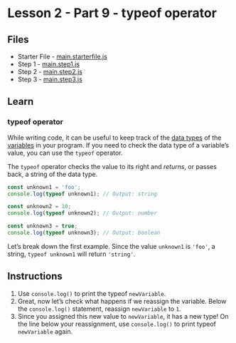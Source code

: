 # Lesson 2 - Part 9 - typeof operator

## Files
- Starter File - [main.starterfile.js](./main.starterfile.js)
- Step 1 - [main.step1.js](./main.step1.js)
- Step 2 - [main.step2.js](./main.step2.js)
- Step 3 - [main.step3.js](./main.step3.js)

## Learn

### typeof operator

While writing code, it can be useful to keep track of the [data types](https://www.codecademy.com/resources/docs/javascript/data-types) of the [variables](https://www.codecademy.com/resources/docs/javascript/variables) in your program. If you need to check the data type of a variable’s value, you can use the `typeof` operator.

The `typeof` operator checks the value to its right and *returns*, or passes back, a string of the data type.

```js
const unknown1 = 'foo';
console.log(typeof unknown1); // Output: string

const unknown2 = 10;
console.log(typeof unknown2); // Output: number

const unknown3 = true; 
console.log(typeof unknown3); // Output: boolean
```

Let’s break down the first example. Since the value `unknown1` is `'foo'`, a string, `typeof unknown1` will return `'string'`.

## Instructions

1. Use `console.log()` to print the typeof `newVariable`.
2. Great, now let’s check what happens if we reassign the variable. Below the `console.log()` statement, reassign `newVariable` to `1`.
3. Since you assigned this new value to `newVariable`, it has a new type! On the line below your reassignment, use `console.log()` to print typeof `newVariable` again.